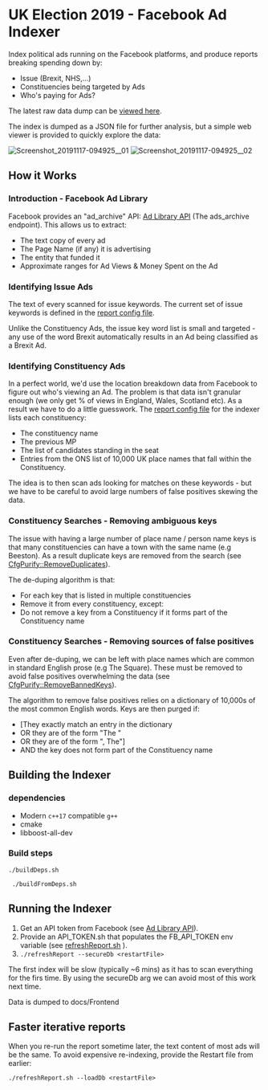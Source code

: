 
# UK Election 2019 - Facebook Ad Indexer

Index political ads running on the Facebook platforms, and produce reports breaking spending down by:
- Issue (Brexit, NHS,...)
- Constituencies being targeted by Ads
- Who's paying for Ads?

The latest raw data dump can be [viewed here](https://lahumphreys.github.io/UKElectionFacebookAdIndex/FrontEnd/FacebookBreakdown.html).

The index is dumped as a JSON file for further analysis, but a simple web viewer is provided to quickly explore the data:

![Screenshot_20191117-094925__01](https://raw.githubusercontent.com/LAHumphreys/UKElectionFacebookAdIndex/master/docs/Screenshot_20191117-094925__01.jpg)
![Screenshot_20191117-094925__02](https://raw.githubusercontent.com/LAHumphreys/UKElectionFacebookAdIndex/master/docs/Screenshot_20191117-094925__02.jpg)


## How it Works
### Introduction - Facebook Ad Library
Facebook provides an "ad_archive" API: [Ad Library API](https://www.facebook.com/ads/library/api/?source=archive-landing-page&session_id=109a94f7-9b5d-4445-86c0-f116581bff66) (The ads_archive endpoint).  This allows us to extract:
- The text copy of every ad
- The Page Name (if any) it is advertising
- The entity that funded it
- Approximate ranges for Ad Views & Money Spent on the Ad

### Identifying Issue Ads
The text of every scanned for issue keywords. The current set of issue keywords is defined in the [report config file](https://github.com/LAHumphreys/UKElectionFacebookAdIndex/blob/master/report.cfg).

Unlike the Constituency Ads, the issue key word list is small and targeted - any use of the word Brexit automatically results in an Ad being classified as a Brexit Ad.

### Identifying Constituency Ads

In a perfect world, we'd use the location breakdown data from Facebook to figure out who's viewing an Ad. The problem is that data isn't granular enough (we only get % of views in England, Wales, Scotland etc). As a result we have to do a little guesswork. The [report config file](https://github.com/LAHumphreys/UKElectionFacebookAdIndex/blob/master/report.cfg) for the indexer  lists each constituency:
- The constituency name
- The previous MP
- The list of candidates standing in the seat
- Entries from the ONS list of 10,000 UK place names that fall within the Constituency.

The idea is to then scan ads looking for matches on these keywords - but we have to be careful to avoid large numbers of false positives skewing the data.

### Constituency Searches - Removing ambiguous keys
The issue with having a large number of place name / person name keys is that many constituencies can have a town with the same name (e.g Beeston). As a result duplicate keys are removed from the search (see [CfgPurify::RemoveDuplicates](https://github.com/LAHumphreys/UKElectionFacebookAdIndex/blob/master/src/ConfigPurify.cpp)).

The de-duping algorithm is that:
- For each key that is listed in multiple constituencies
- Remove it from every constituency, except:
- Do not remove a key from a Constituency if it forms part of the Constituency name

### Constituency Searches - Removing sources of false positives
Even after de-duping, we can be left with place names which are common in standard English prose (e.g The Square). These must be removed to avoid false positives overwhelming the data (see [CfgPurify::RemoveBannedKeys](https://github.com/LAHumphreys/UKElectionFacebookAdIndex/blob/master/src/ConfigPurify.cpp)).

The algorithm to remove false positives relies on a dictionary of 10,000s of the most common English words. Keys are then purged if:

- [They exactly match an entry in the dictionary
- OR they are of the form "The <dictionary word>"
- OR they are of the form "<dictionary word>, The"]
- AND the key does not form part of the Constituency name

## Building the Indexer
### dependencies
- Modern `c++17` compatible `g++`
- cmake
- libboost-all-dev

 ### Build steps
`./buildDeps.sh`

 ` ./buildFromDeps.sh`

## Running the Indexer
1. Get an API token from Facebook (see [Ad Library API](https://www.facebook.com/ads/library/api/?source=archive-landing-page&session_id=109a94f7-9b5d-4445-86c0-f116581bff66)).
2. Provide an API_TOKEN.sh that populates the FB_API_TOKEN env variable (see [refreshReport.sh](https://github.com/LAHumphreys/UKElectionFacebookAdIndex/blob/master/refreshReport.bash) ).
3. `./refreshReport --secureDb <restartFile>`

The first index will be slow (typically ~6 mins) as it has to scan everything for the firs time. By using the secureDb arg we can avoid most of this work next time.

Data is dumped to docs/Frontend 

## Faster iterative reports

When you re-run the report sometime later, the text content of most ads will be the same. To avoid expensive re-indexing, provide the Restart file from earlier:

`./refreshReport.sh --loadDb <restartFile>`
